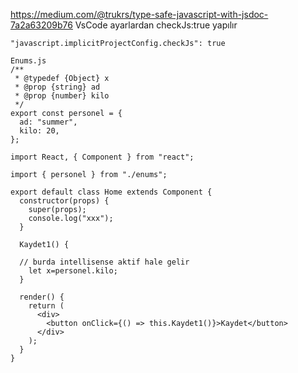 https://medium.com/@trukrs/type-safe-javascript-with-jsdoc-7a2a63209b76
VsCode ayarlardan checkJs:true yapılır
````
"javascript.implicitProjectConfig.checkJs": true
````

````
Enums.js
/**
 * @typedef {Object} x
 * @prop {string} ad
 * @prop {number} kilo
 */
export const personel = {
  ad: "summer",
  kilo: 20,
};
````

````
import React, { Component } from "react";

import { personel } from "./enums";

export default class Home extends Component {
  constructor(props) {
    super(props);
    console.log("xxx");
  }

  Kaydet1() {
  
  // burda intellisense aktif hale gelir
    let x=personel.kilo;
  }

  render() {
    return (
      <div>
        <button onClick={() => this.Kaydet1()}>Kaydet</button>
      </div>
    );
  }
}


````
